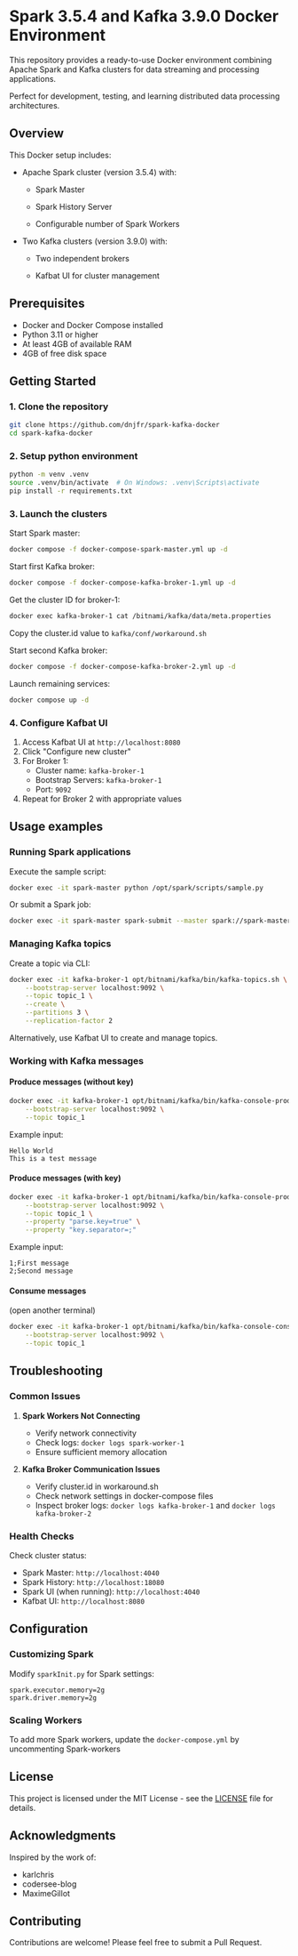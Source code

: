 # Spark 3.5.4 and Kafka 3.9.0 Docker Environment

This repository provides a ready-to-use Docker environment combining Apache Spark and Kafka clusters for data streaming and processing applications. 

Perfect for development, testing, and learning distributed data processing architectures.

## Overview

This Docker setup includes:
- Apache Spark cluster (version 3.5.4) with:

  - Spark Master 

  - Spark History Server

  - Configurable number of Spark Workers

- Two Kafka clusters (version 3.9.0) with:

  - Two independent brokers

  - Kafbat UI for cluster management

## Prerequisites

- Docker and Docker Compose installed
- Python 3.11 or higher
- At least 4GB of available RAM
- 4GB of free disk space


## Getting Started

### 1. Clone the repository
```bash
git clone https://github.com/dnjfr/spark-kafka-docker
cd spark-kafka-docker
```

### 2. Setup python environment
```bash
python -m venv .venv 
source .venv/bin/activate  # On Windows: .venv\Scripts\activate
pip install -r requirements.txt
```

### 3. Launch the clusters

Start Spark master:
```bash
docker compose -f docker-compose-spark-master.yml up -d
```

Start first Kafka broker:
```bash
docker compose -f docker-compose-kafka-broker-1.yml up -d
```

Get the cluster ID for broker-1:
```bash
docker exec kafka-broker-1 cat /bitnami/kafka/data/meta.properties
```
Copy the cluster.id value to `kafka/conf/workaround.sh`

Start second Kafka broker:
```bash
docker compose -f docker-compose-kafka-broker-2.yml up -d
```

Launch remaining services:
```bash
docker compose up -d
```

### 4. Configure Kafbat UI

1. Access Kafbat UI at `http://localhost:8080`
2. Click "Configure new cluster"
3. For Broker 1:
   - Cluster name: `kafka-broker-1`
   - Bootstrap Servers: `kafka-broker-1`
   - Port: `9092`
4. Repeat for Broker 2 with appropriate values

## Usage examples

### Running Spark applications

Execute the sample script:
```bash
docker exec -it spark-master python /opt/spark/scripts/sample.py
```

Or submit a Spark job:
```bash
docker exec -it spark-master spark-submit --master spark://spark-master:7077 /opt/spark/scripts/sample.py
```

### Managing Kafka topics

Create a topic via CLI:
```bash
docker exec -it kafka-broker-1 opt/bitnami/kafka/bin/kafka-topics.sh \
    --bootstrap-server localhost:9092 \
    --topic topic_1 \
    --create \
    --partitions 3 \
    --replication-factor 2
```

Alternatively, use Kafbat UI to create and manage topics.

### Working with Kafka messages

#### Produce messages (without key)
```bash
docker exec -it kafka-broker-1 opt/bitnami/kafka/bin/kafka-console-producer.sh \
    --bootstrap-server localhost:9092 \
    --topic topic_1
```
Example input:
```
Hello World
This is a test message
```

#### Produce messages (with key)
```bash
docker exec -it kafka-broker-1 opt/bitnami/kafka/bin/kafka-console-producer.sh \
    --bootstrap-server localhost:9092 \
    --topic topic_1 \
    --property "parse.key=true" \
    --property "key.separator=;"
```
Example input:
```
1;First message
2;Second message
```

#### Consume messages
(open another terminal)
```bash
docker exec -it kafka-broker-1 opt/bitnami/kafka/bin/kafka-console-consumer.sh \
    --bootstrap-server localhost:9092 \
    --topic topic_1
```

## Troubleshooting

### Common Issues

1. **Spark Workers Not Connecting**
   - Verify network connectivity
   - Check logs: `docker logs spark-worker-1`
   - Ensure sufficient memory allocation

2. **Kafka Broker Communication Issues**
   - Verify cluster.id in workaround.sh
   - Check network settings in docker-compose files
   - Inspect broker logs: `docker logs kafka-broker-1` and `docker logs kafka-broker-2`

### Health Checks

Check cluster status:
- Spark Master: `http://localhost:4040`
- Spark History: `http://localhost:18080`
- Spark UI (when running): `http://localhost:4040`
- Kafbat UI: `http://localhost:8080`


## Configuration

### Customizing Spark

Modify `sparkInit.py` for Spark settings:
```properties
spark.executor.memory=2g
spark.driver.memory=2g
```

### Scaling Workers

To add more Spark workers, update the `docker-compose.yml` by uncommenting Spark-workers


## License

This project is licensed under the MIT License - see the [LICENSE](LICENSE) file for details.

## Acknowledgments

Inspired by the work of:
- karlchris
- codersee-blog
- MaximeGillot

## Contributing

Contributions are welcome! Please feel free to submit a Pull Request.